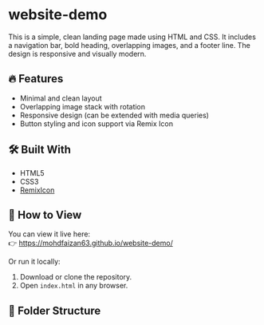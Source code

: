 # website-demo

This is a simple, clean landing page made using HTML and CSS. It includes a navigation bar, bold heading, overlapping images, and a footer line. The design is responsive and visually modern.

## 🔥 Features

- Minimal and clean layout
- Overlapping image stack with rotation
- Responsive design (can be extended with media queries)
- Button styling and icon support via Remix Icon

## 🛠️ Built With

- HTML5
- CSS3
- [RemixIcon](https://remixicon.com/)


## 🚀 How to View

You can view it live here:  
👉 https://mohdfaizan63.github.io/website-demo/

Or run it locally:

1. Download or clone the repository.
2. Open `index.html` in any browser.

## 📁 Folder Structure

